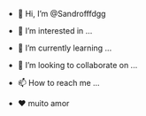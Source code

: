 - 👋 Hi, I’m @Sandrofffdgg

- 👀 I’m interested in ...
- 🌱 I’m currently learning ...
- 💞️ I’m looking to collaborate on ...
- 📫 How to reach me ...
- ❤️ muito amor
<!---
Sandrofffd/Sandrofffd is a ✨ special ✨ repository because its `README.md` (this file) appears on your GitHub profile.
You can click the Preview link to take a look at your changes.
--->
